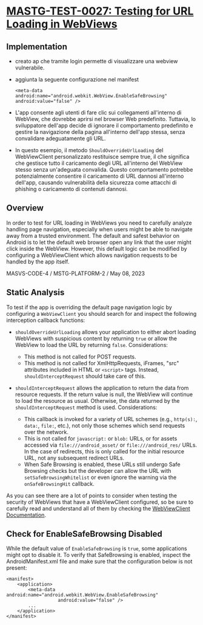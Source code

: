 # [MASTG-TEST-0027: Testing for URL Loading in WebViews](https://mas.owasp.org/MASTG/tests/android/MASVS-CODE/MASTG-TEST-0027)

## Implementation

- creato ap che tramite login permette di visualizzare una webview vulnerabile.
- aggiunta la seguente configurazione nel manifest
    
    `<meta-data    android:name="android.webkit.WebView.EnableSafeBrowsing"    android:value="false" />`
    
- L'app consente agli utenti di fare clic sui collegamenti all'interno di WebView, che dovrebbe aprirsi nel browser Web predefinito. Tuttavia, lo sviluppatore dell'app decide di ignorare il comportamento predefinito e gestire la navigazione della pagina all'interno dell'app stessa, senza convalidare adeguatamente gli URL.
- In questo esempio, il metodo `ShouldOverrideUrlLoading` del WebViewClient personalizzato restituisce sempre true, il che significa che gestisce tutto il caricamento degli URL all'interno del WebView stesso senza un'adeguata convalida. Questo comportamento potrebbe potenzialmente consentire il caricamento di URL dannosi all'interno dell'app, causando vulnerabilità della sicurezza come attacchi di phishing o caricamento di contenuti dannosi.

## Overview
In order to test for URL loading in WebViews you need to carefully analyze handling page navigation, especially when users might be able to navigate away from a trusted environment. The default and safest behavior on Android is to let the default web browser open any link that the user might click inside the WebView. However, this default logic can be modified by configuring a WebViewClient which allows navigation requests to be handled by the app itself.

MASVS-CODE-4 / MSTG-PLATFORM-2 / May 08, 2023
## Static Analysis
To test if the app is overriding the default page navigation logic by configuring a `WebViewClient` you should search for and inspect the following interception callback functions:

- `shouldOverrideUrlLoading` allows your application to either abort loading WebViews with suspicious content by returning `true` or allow the WebView to load the URL by returning `false`. Considerations:
  - This method is not called for POST requests.
  - This method is not called for XmlHttpRequests, iFrames, "src" attributes included in HTML or `<script>` tags. Instead, `shouldInterceptRequest` should take care of this.

- `shouldInterceptRequest` allows the application to return the data from resource requests. If the return value is null, the WebView will continue to load the resource as usual. Otherwise, the data returned by the `shouldInterceptRequest` method is used. Considerations:
  - This callback is invoked for a variety of URL schemes (e.g., `http(s):`, `data:`, `file:`, etc.), not only those schemes which send requests over the network.
  - This is not called for `javascript:` or `blob:` URLs, or for assets accessed via `file:///android_asset/` or `file:///android_res/` URLs. In the case of redirects, this is only called for the initial resource URL, not any subsequent redirect URLs.
  - When Safe Browsing is enabled, these URLs still undergo Safe Browsing checks but the developer can allow the URL with `setSafeBrowsingWhitelist` or even ignore the warning via the `onSafeBrowsingHit` callback.

As you can see there are a lot of points to consider when testing the security of WebViews that have a WebViewClient configured, so be sure to carefully read and understand all of them by checking the [WebViewClient Documentation](https://developer.android.com/reference/android/webkit/WebViewClient).

## Check for EnableSafeBrowsing Disabled

While the default value of `EnableSafeBrowsing` is `true`, some applications might opt to disable it. To verify that SafeBrowsing is enabled, inspect the AndroidManifest.xml file and make sure that the configuration below is not present:

```
<manifest>
    <application>
        <meta-data android:name="android.webkit.WebView.EnableSafeBrowsing"
                   android:value="false" />
        ...
    </application>
</manifest>
```